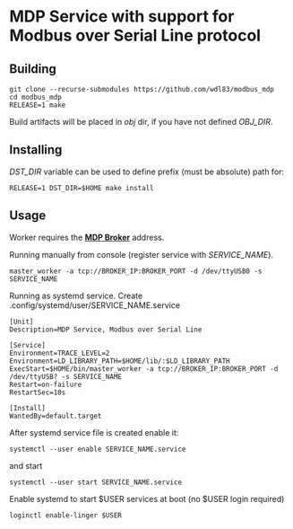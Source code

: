 MDP Service with support for Modbus over Serial Line protocol
============================================================

Building
--------

```console
git clone --recurse-submodules https://github.com/wdl83/modbus_mdp
cd modbus_mdp
RELEASE=1 make
```
Build artifacts will be placed in *obj* dir, if you have not defined *OBJ_DIR*.

Installing
----------

*DST_DIR* variable can be used to define prefix (must be absolute) path for:

```console
RELEASE=1 DST_DIR=$HOME make install
```

Usage
-----
Worker requires the [**MDP Broker**](https://github.com/wdl83/mdp) address.

Running manually from console (register service with *SERVICE_NAME*).

```console
master_worker -a tcp://BROKER_IP:BROKER_PORT -d /dev/ttyUSB0 -s SERVICE_NAME
```

Running as systemd service. Create .config/systemd/user/SERVICE_NAME.service

```cosnole
[Unit]
Description=MDP Service, Modbus over Serial Line

[Service]
Environment=TRACE_LEVEL=2
Environment=LD_LIBRARY_PATH=$HOME/lib/:$LD_LIBRARY_PATH
ExecStart=$HOME/bin/master_worker -a tcp://BROKER_IP:BROKER_PORT -d /dev/ttyUSB? -s SERVICE_NAME
Restart=on-failure
RestartSec=10s

[Install]
WantedBy=default.target
```

After systemd service file is created enable it:

```console
systemctl --user enable SERVICE_NAME.service
```

and start

```console
systemctl --user start SERVICE_NAME.service
```

Enable systemd to start $USER services at boot (no $USER login required)

```console
loginctl enable-linger $USER
```
